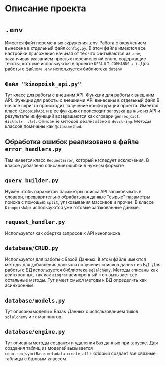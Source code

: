 # Описание проекта

# ``.env``
Имеется файл переменных окружения .env. Работа с окружением вынесена в отдельный  файл ``config.py``. В этом файле имеются
все настройки приложения начиная от тех что считываются из ``.env``, заканчивая указанием простых перечислений enum,
содержащие тексты, которые используются в проекте ``DEFAULT_COMMANDS = (``. Для работы с файлом ``.env`` используется библиотека
``dotenv``

## ``Файл "kinopoisk_api.py"``
Тут класс для работы с внешним API. Функции для работы с внешним API. Функции для работы с внешними API вынесены в отдельный файл
В начале скрипта происходит получение конфигураций проекта.
Имеется класс ``KinopoiskApi`` и в ее функциях происходит загрузка данных из API и результаты из функций 
возвращаются как словари ``genres_dict: dict[str, str]``.
Описание методов реализовано в ```docstring```.
Методы классов помечены как ``@classmethod``.

## Обработка ошибок реализовано в файле ``error_handlers.py``
Там имеется класс ``RequestError``, который наследует исключения. В классе добавлено описание ошибки в нужном формате

## ```query_builder.py```
Нужен чтобы параметры параметры поиска API запаковывать в словари, предварительно обрабатывая данные "сырые" параметры поиска
с помощью ``split``, упаковывания массивов и прочее. В классе ``KinopoiskApi`` используются уже готовые запакованные данные.

## ``request_handler.py``
Используется как обертка запросов к API кинопоиска

## ``database/CRUD.py``
Используется для работы с Базой Данных. В этом файле имеются методы для добавления данных и получения списков данных из БД.
Для работы с БД используется библиотека ``sqlalchemy``. Методы описаны как асинхронные, так как ``aiogram`` асинхронный
и он вызывает все остальные методы. Тут имеет смысл методы к БД определить как асинхронные.

## ``database/models.py``
Тут описаны модели к Базам Данных с использованием типов ``sqlalchemy`` и их маппингов.

## ``database/engine.py``
Тут описаны методы создания и удаления Баз данных при запуске. Для создания таблиц из моделей вызывается 
``conn.run_sync(Base.metadata.create_all)`` который создает все связные таблицы с базовым классом.









